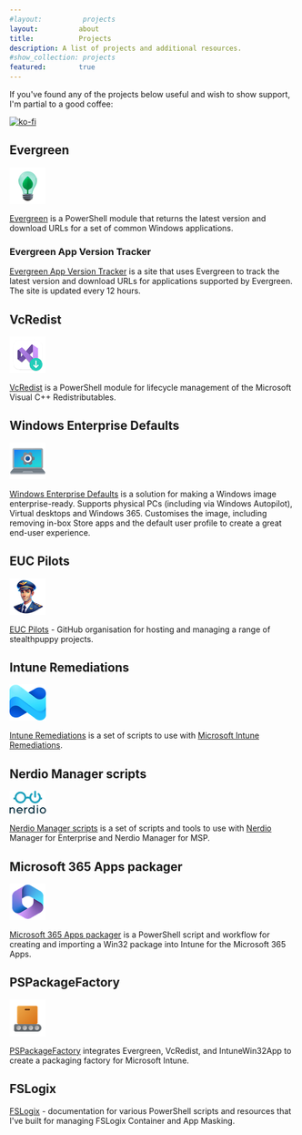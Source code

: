 ```yaml
---
#layout:          projects
layout:          about
title:           Projects
description: A list of projects and additional resources.
#show_collection: projects
featured:        true
---
```

If you've found any of the projects below useful and wish to show support, I'm partial to a good coffee:

[![ko-fi](https://ko-fi.com/img/githubbutton_sm.svg)](https://ko-fi.com/T6T5A9D44)

## Evergreen

![evergreen icon](/assets/projects/evergreen.png)

[Evergreen](https://stealthpuppy.com/evergreen/) is a PowerShell module that returns the latest version and download URLs for a set of common Windows applications.

### Evergreen App Version Tracker

[Evergreen App Version Tracker](https://stealthpuppy.com/apptracker/) is a site that uses Evergreen to track the latest version and download URLs for applications supported by Evergreen. The site is updated every 12 hours.

## VcRedist

![VcRedist icon](/assets/projects/vcredist.png)

[VcRedist](https://vcredist.com/) is a PowerShell module for lifecycle management of the Microsoft Visual C++ Redistributables.

## Windows Enterprise Defaults

![image-customise icon](/assets/projects/image-customise.png)

[Windows Enterprise Defaults](https://stealthpuppy.com/defaults/) is a solution for making a Windows image enterprise-ready. Supports physical PCs (including via Windows Autopilot), Virtual desktops and Windows 365. Customises the image, including removing in-box Store apps and the default user profile to create a great end-user experience.

## EUC Pilots

![EUC Pilots](/assets/projects/eucpilots.png)

[EUC Pilots](https://eucpilots.com) - GitHub organisation for hosting and managing a range of stealthpuppy projects.

## Intune Remediations

![intune icon](/assets/projects/intune.png)

[Intune Remediations](https://github.com/aaronparker/remediations/) is a set of scripts to use with [Microsoft Intune Remediations](https://learn.microsoft.com/en-us/intune/intune-service/fundamentals/remediations).

## Nerdio Manager scripts

![nerdio icon](/assets/projects/nerdio.png)

[Nerdio Manager scripts](https://github.com/aaronparker/nerdio-actions/) is a set of scripts and tools to use with [Nerdio](https://getnerdio.com) Manager for Enterprise and Nerdio Manager for MSP.

## Microsoft 365 Apps packager

![Microsoft 365 icon](/assets/projects/m365.png)

[Microsoft 365 Apps packager](https://github.com/aaronparker/m365apps) is a PowerShell script and workflow for creating and importing a Win32 package into Intune for the Microsoft 365 Apps.

## PSPackageFactory

![PSPackageFactory icon](/assets/projects/deployment.png)

[PSPackageFactory](https://stealthpuppy.com/packagefactory/) integrates Evergreen, VcRedist, and IntuneWin32App to create a packaging factory for Microsoft Intune.

## FSLogix

[FSLogix](https://stealthpuppy.com/fslogix/) - documentation for various PowerShell scripts and resources that I've built for managing FSLogix Container and App Masking.

